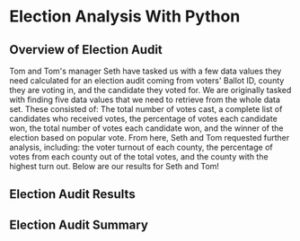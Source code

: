 # Election Analysis With Python

## Overview of Election Audit
Tom and Tom's manager Seth have tasked us with a few  data values they need calculated for an election audit coming from  voters' Ballot ID, county they are voting in, and the candidate they voted for. We are originally tasked with finding five data values that we need to retrieve from the whole data set. These consisted of: The total number of votes cast, a complete list of candidates who received votes, the percentage of votes each candidate won, the total number of votes each candidate won, and the winner of the election based on popular vote. From here, Seth and Tom requested further analysis, including: the voter turnout of each county, the percentage of votes from each county out of the total votes, and the county with the highest turn out. Below are our results for Seth and Tom!


## Election Audit Results


## Election Audit Summary

